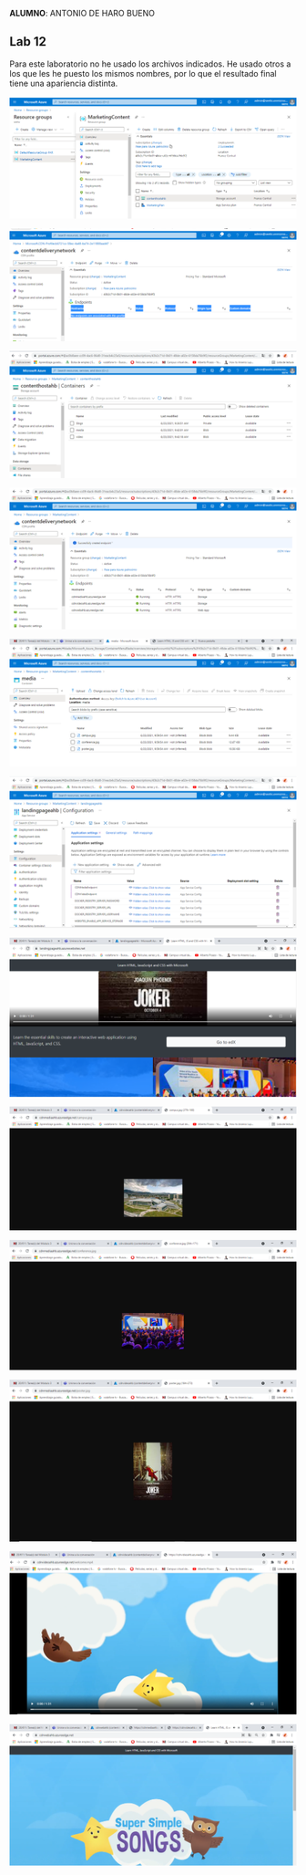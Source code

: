**ALUMNO**: ANTONIO DE HARO BUENO
## Lab 12

Para este laboratorio no he usado los archivos indicados. He usado otros a los que les he puesto los mismos nombres, por lo que el resultado final tiene una apariencia distinta.

![lab12.1](lab12.1.PNG)

![lab12.2](lab12.2.PNG)

![lab12.3](lab12.3.PNG)

![lab12.4](lab12.4.PNG)

![lab12.5](lab12.5.PNG)

![lab12.6](lab12.6.PNG)

![lab12.7](lab12.7.PNG)

![lab12.8](lab12.8.PNG)

![lab12.9PNG](lab12.9PNG.PNG)

![lab12.10PNG](lab12.10PNG.PNG)

![lab12.11PNG](lab12.11PNG.PNG)

![lab12.12PNG](lab12.12PNG.PNG)
